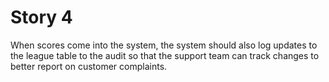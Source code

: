 # Story 4

When scores come into the system, the system should also log updates to the league table to the audit so that the support team can track changes to better report on customer complaints. 

